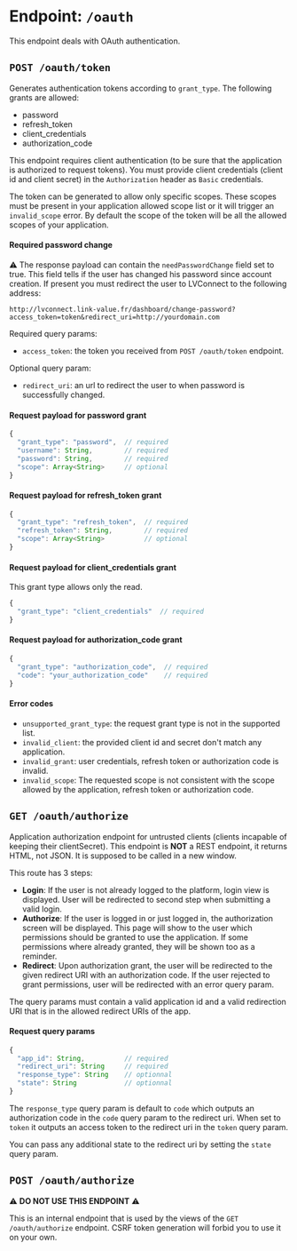 # Endpoint: `/oauth`

This endpoint deals with OAuth authentication.

## `POST /oauth/token`

Generates authentication tokens according to `grant_type`. The following grants are allowed:
- password
- refresh_token
- client_credentials
- authorization_code

This endpoint requires client authentication (to be sure that the application is authorized to request tokens).
You must provide client credentials (client id and client secret) in the `Authorization` header as `Basic` credentials.

The token can be generated to allow only specific scopes. These scopes must be present in your application allowed
scope list or it will trigger an `invalid_scope` error. By default the scope of the token will be all the allowed scopes
of your application.

#### Required password change

:warning: The response payload can contain the `needPasswordChange` field set to true. This field tells if the user has
changed his password since account creation. If present you must redirect the user to LVConnect to the following
address:

```
http://lvconnect.link-value.fr/dashboard/change-password?access_token=token&redirect_uri=http://yourdomain.com
```

Required query params:
- `access_token`: the token you received from `POST /oauth/token` endpoint.

Optional query param:
- `redirect_uri`: an url to redirect the user to when password is successfully changed.

#### Request payload for password grant

```js
{
  "grant_type": "password",  // required
  "username": String,        // required
  "password": String,        // required
  "scope": Array<String>     // optional
}
```

#### Request payload for refresh_token grant

```js
{
  "grant_type": "refresh_token",  // required
  "refresh_token": String,        // required
  "scope": Array<String>          // optional
}
```

#### Request payload for client_credentials grant

This grant type allows only the read.

```js
{
  "grant_type": "client_credentials"  // required
}
```

#### Request payload for authorization_code grant

```js
{
  "grant_type": "authorization_code",  // required
  "code": "your_authorization_code"    // required
}
```

#### Error codes

- `unsupported_grant_type`: the request grant type is not in the supported list.
- `invalid_client`: the provided client id and secret don't match any application.
- `invalid_grant`: user credentials, refresh token or authorization code is invalid.
- `invalid_scope`: The requested scope is not consistent with the scope allowed by the application, refresh token or authorization code.

## `GET /oauth/authorize`

Application authorization endpoint for untrusted clients (clients incapable of keeping their clientSecret).
This endpoint is **NOT** a REST endpoint, it returns HTML, not JSON. It is supposed to be called in
 a new window.
 
 This route has 3 steps:
 - **Login**: If the user is not already logged to the platform, login view is displayed. User will be redirected to
 second step when submitting a valid login.
- **Authorize**: If the user is logged in or just logged in, the authorization screen will be displayed. This page will
show to the user which permissions should be granted to use the application. If some permissions where already
granted, they will be shown too as a reminder.
- **Redirect**: Upon authorization grant, the user will be redirected to the given redirect URI with an authorization
code. If the user rejected to grant permissions, user will be redirected with an error query param.

The query params must contain a valid application id and a valid redirection URI that is in the allowed redirect
URIs of the app.

#### Request query params

```js
{
  "app_id": String,          // required
  "redirect_uri": String     // required
  "response_type": String    // optionnal
  "state": String            // optionnal
}
```

The `response_type` query param is default to `code` which outputs an authorization code in the `code` query param to
the redirect uri. When set to `token` it outputs an access token to the redirect uri in the `token` query param.

You can pass any additional state to the redirect uri by setting the `state` query param.

## `POST /oauth/authorize`

:warning: **DO NOT USE THIS ENDPOINT** :warning:

This is an internal endpoint that is used by the views of the `GET /oauth/authorize` endpoint. CSRF token generation
will forbid you to use it on your own.
